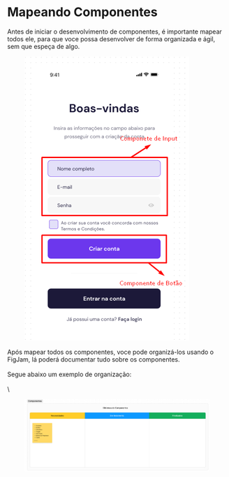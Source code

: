 # Mapeando Componentes

Antes de iniciar o desenvolvimento de componentes, é importante mapear todos ele, para que voce possa desenvolver de forma organizada e ágil, sem que espeça de algo.

<div align="left">

<figure><img src=".gitbook/assets/image (1) (1) (1) (1).png" alt=""><figcaption></figcaption></figure>

</div>

Após mapear todos os componentes, voce pode organizá-los usando o FigJam, lá poderá documentar tudo sobre os componentes.\
\
Segue abaixo um exemplo de organização:\
\
\


<figure><img src=".gitbook/assets/image (1) (1) (1) (1) (1).png" alt=""><figcaption></figcaption></figure>
